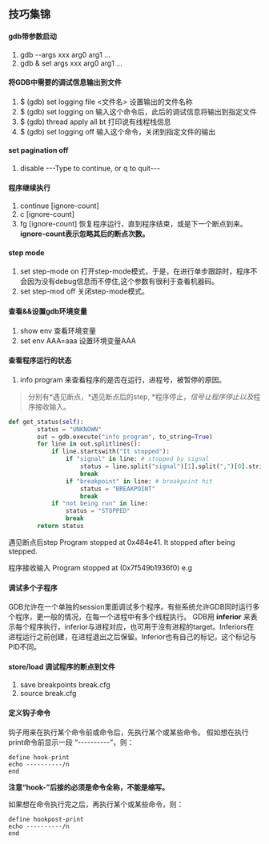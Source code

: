 ## 技巧集锦
#### gdb带参数启动
1. gdb --args xxx arg0 arg1 ...
2. gdb   &  set args xxx arg0 arg1 ...

#### 将GDB中需要的调试信息输出到文件
1. $ (gdb) set logging file <文件名>
设置输出的文件名称
2. $ (gdb) set logging on
输入这个命令后，此后的调试信息将输出到指定文件
3. $ (gdb) thread apply all bt
打印说有线程栈信息
4. $ (gdb) set logging off
输入这个命令，关闭到指定文件的输出

#### set pagination off
1. disable ---Type <return> to continue, or q <return> to quit---

#### 程序继续执行
1. continue [ignore-count]
2. c [ignore-count]
3. fg [ignore-count] 恢复程序运行，直到程序结束，或是下一个断点到来。
**ignore-count表示忽略其后的断点次数。**

#### step mode
1. set step-mode on  打开step-mode模式，于是，在进行单步跟踪时，程序不会因为没有debug信息而不停住,这个参数有很利于查看机器码。
2. set step-mod off 关闭step-mode模式。

#### 查看&&设置gdb环境变量
1. show env 查看环境变量
2. set env AAA=aaa 设置环境变量AAA

#### 查看程序运行的状态
1. info program  来查看程序的是否在运行，进程号，被暂停的原因。
> 分别有*遇见断点，*遇见断点后的step, *程序停止，*信号让程序停止以及*程序接收输入。
```python
def get_status(self):
        status = "UNKNOWN"
        out = gdb.execute("info program", to_string=True)
        for line in out.splitlines():
            if line.startswith("It stopped"):
                if "signal" in line: # stopped by signal
                    status = line.split("signal")[1].split(",")[0].strip()
                    break
                if "breakpoint" in line: # breakpoint hit
                    status = "BREAKPOINT"
                    break
            if "not being run" in line:
                status = "STOPPED"
                break
        return status        
```

遇见断点后step
Program stopped at 0x484e41.
It stopped after being stepped.

程序接收输入
Program stopped at (0x7f549b1936f0) e.g

#### 调试多个子程序
GDB允许在一个单独的session里面调试多个程序。有些系统允许GDB同时运行多个程序，更一般的情况，在每一个进程中有多个线程执行。
GDB用 **inferior** 来表示每个程序执行，inferior与进程对应，也可用于没有进程的target。Inferiors在进程运行之前创建，在进程退出之后保留。Inferior也有自己的标记，这个标记与PID不同。

#### store/load 调试程序的断点到文件
1. save breakpoints break.cfg
2. source break.cfg


#### 定义钩子命令
钩子用来在执行某个命令前或命令后，先执行某个或某些命令。
假如想在执行print命令前显示一段 “----------”，则：

    define hook-print
    echo ----------/n
    end

**注意“hook-”后接的必须是命令全称，不能是缩写。**

如果想在命令执行完之后，再执行某个或某些命令，则：

    define hookpost-print
    echo ----------/n
    end
